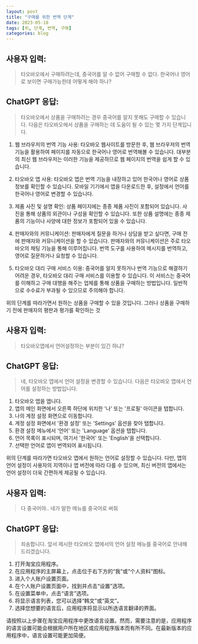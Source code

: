 ```yaml
---
layout: post
title: "구매를 위한 번역 단계"
date: 2023-05-18
tags: [위, 단계, 번역, 구매]
categories: blog
---
```


## 사용자 입력:
> 타오바오에서 구매하려는데, 중국어를 알 수 없어 구매할 수 없다. 한국어나 영어로 보이면 구매가능한데 어떻게 해야 하나?

## ChatGPT 응답:
> 타오바오에서 상품을 구매하려는 경우 중국어를 알지 못해도 구매할 수 있습니다. 다음은 타오바오에서 상품을 구매하는 데 도움이 될 수 있는 몇 가지 단계입니다.

1. 웹 브라우저의 번역 기능 사용: 타오바오 웹사이트를 방문한 후, 웹 브라우저의 번역 기능을 활용하여 페이지를 자동으로 한국어나 영어로 번역해볼 수 있습니다. 대부분의 최신 웹 브라우저는 이러한 기능을 제공하므로 웹 페이지의 번역을 쉽게 할 수 있습니다.

2. 타오바오 앱 사용: 타오바오 앱은 번역 기능을 내장하고 있어 한국어나 영어로 상품 정보를 확인할 수 있습니다. 모바일 기기에서 앱을 다운로드한 후, 설정에서 언어를 한국어나 영어로 변경할 수 있습니다.

3. 제품 사진 및 설명 확인: 상품 페이지에는 종종 제품 사진이 포함되어 있습니다. 사진을 통해 상품의 외관이나 구성을 확인할 수 있습니다. 또한 상품 설명에는 종종 제품의 기능이나 사양에 대한 정보가 포함되어 있을 수 있습니다.

4. 판매자와의 커뮤니케이션: 판매자에게 질문을 하거나 상담을 받고 싶다면, 구매 전에 판매자와 커뮤니케이션을 할 수 있습니다. 판매자와의 커뮤니케이션은 주로 타오바오의 채팅 기능을 통해 이루어집니다. 번역 도구를 사용하여 메시지를 번역하고, 영어로 질문하거나 요청할 수 있습니다.

5. 타오바오 대리 구매 서비스 이용: 중국어를 알지 못하거나 번역 기능으로 해결하기 어려운 경우, 타오바오 대리 구매 서비스를 이용할 수 있습니다. 이 서비스는 중국어를 이해하고 구매 대행을 해주는 업체를 통해 상품을 구매하는 방법입니다. 일반적으로 수수료가 부과될 수 있으므로 주의해야 합니다.

위의 단계를 따라가면서 원하는 상품을 구매할 수 있을 것입니다. 그러나 상품을 구매하기 전에 판매자의 평판과 평가를 확인하는 것

## 사용자 입력:
> 타오바오앱에서 언어설정하는 부분이 있긴 하냐?

## ChatGPT 응답:
> 네, 타오바오 앱에서 언어 설정을 변경할 수 있습니다. 다음은 타오바오 앱에서 언어를 설정하는 방법입니다.

1. 타오바오 앱을 엽니다.
2. 앱의 메인 화면에서 오른쪽 하단에 위치한 '나' 또는 '프로필' 아이콘을 탭합니다.
3. 나의 계정 설정 화면으로 이동합니다.
4. 계정 설정 화면에서 '환경 설정' 또는 'Settings' 옵션을 찾아 탭합니다.
5. 환경 설정 메뉴에서 '언어' 또는 'Language' 옵션을 탭합니다.
6. 언어 목록이 표시되며, 여기서 '한국어' 또는 'English'을 선택합니다.
7. 선택한 언어로 앱이 번역되어 표시됩니다.

위의 단계를 따라가면 타오바오 앱에서 원하는 언어로 설정할 수 있습니다. 다만, 앱의 언어 설정이 사용자의 지역이나 앱 버전에 따라 다를 수 있으며, 최신 버전의 앱에서는 언어 설정이 더욱 간편하게 제공될 수 있습니다.

## 사용자 입력:
> 다 중국어야.. 네가 말한 메뉴를 중국어로 써줘

## ChatGPT 응답:
> 죄송합니다. 앞서 제시한 타오바오 앱에서의 언어 설정 메뉴를 중국어로 안내해 드리겠습니다.

1. 打开淘宝应用程序。
2. 在应用程序的主屏幕上，点击位于右下方的“我”或“个人资料”图标。
3. 进入个人账户设置页面。
4. 在个人账户设置页面中，找到并点击“设置”选项。
5. 在设置菜单中，点击“语言”选项。
6. 将显示语言列表，您可以选择“韩文”或“英文”。
7. 选择您想要的语言后，应用程序将显示以所选语言翻译的界面。

请按照以上步骤在淘宝应用程序中更改语言设置。然而，需要注意的是，应用程序的语言设置可能会根据用户所在地区或应用程序版本而有所不同。在最新版本的应用程序中，语言设置可能更加简便。

